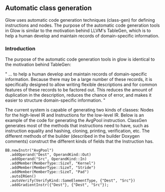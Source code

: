 
## Automatic class generation

Glow uses automatic code generation techniques (class-gen) for defining
instructions and nodes. The purpose of the automatic code generation tools in
Glow is similar to the motivation behind LLVM's TableGen, which is to help a
human develop and maintain records of domain-specific information.

### Introduction

The purpose of the automatic code generation tools in glow is identical to the
motivation behind TableGen:

" ... to help a human develop and maintain records of domain-specific
information. Because there may be a large number of these records, it is
specifically designed to allow writing flexible descriptions and for common
features of these records to be factored out. This reduces the amount of
duplication in the description, reduces the chance of error, and makes it easier
to structure domain-specific information. "

The current system is capable of generating two kinds of classes: Nodes for the
high-level IR and Instructions for the low-level IR. Below is an example of the
code for generating the AvgPool instruction. ClassGen generates most of the
methods that instructions need to have, such as instruction equality and
hashing, cloning, printing, verification, etc. The different methods of the
builder (described in the builder Doxygen comments) construct the different
kinds of fields that the Instruction has.

  ```
  BB.newInstr("AvgPool")
    .addOperand("Dest", OperandKind::Out)
    .addOperand("Src", OperandKind::In)
    .addMember(MemberType::SizeT, "Kernel")
    .addMember(MemberType::SizeT, "Stride")
    .addMember(MemberType::SizeT, "Pad")
    .autoIRGen()
    .autoVerify(VerifyKind::SameElementType, {"Dest", "Src"})
    .addGradientInstr({"Dest"}, {"Dest", "Src"});
  ```

